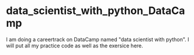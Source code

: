 # data_scientist_with_python_DataCamp
I am doing a careertrack on DataCamp named "data scientist with python". I will put all my practice code as well as the exersice here. 
